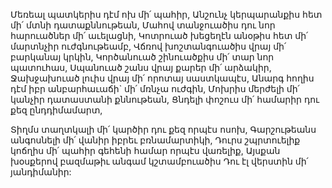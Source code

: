 
Մեռեալ պատկերիս դէմ ոխ մի՛ պահիր,
Անշունչ կերպարանքիս հետ մի՛ մտնի
դատաքննութեան,
Մահով տանջուածիս դու նոր հարուածներ մի՛
աւելացնի,
Կոտրուած խեցեղէն անօթիս հետ մի՛ մարտնչիր
ուժգնութեամբ,
Վճռով խոշտանգուածիս վրայ մի՛ բարկանայ
կրկին,
Կործանուած շինուածքիս մի՛ տար նոր
պատուհաս,
Սպանուած շանս վրայ քարեր մի՛ արձակիր,
Ջախջախուած լուիս վրայ մի՛ որոտայ
սաստկապէս,
Անարգ հողիս դէմ իբր անբարհաւաճի` մի՛ մռնչա
ուժգին,
Մոխրիս մերժելի մի՛ կանչիր դատաստանի
քննութեան,
Ցնդելի փոշուս մի՛ համարիր դու քեզ
ընդդիմամարտ,


Տիղմս տաղտկալի մի՛ կարծիր դու քեզ որպէս
ոսոխ,
Գարշութեանս անգոսնելի մի՛ վանիր իբրեւ
բռնամարտիկի,
Դուրս շպրտուելիք կոճղիս մի՛ պահիր գեհենի
համար որպէս վառելիք,
Այսքան խօսքերով բազմաթիւ անգամ
կշտամբուածիս
Դու էլ վերստին մի՛ յանդիմանիր:

